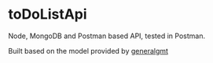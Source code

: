 # toDoListApi
Node, MongoDB and Postman based API, tested in Postman.

Built based on the model provided by [generalgmt](https://www.codementor.io/olatundegaruba/nodejs-restful-apis-in-10-minutes-q0sgsfhbd)
